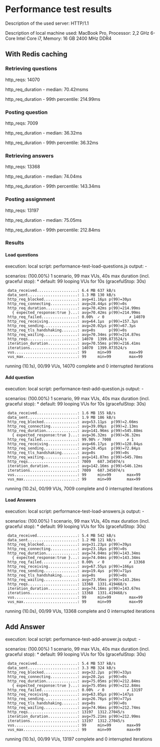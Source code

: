 # Performance test results

Description of the used server: HTTP/1.1

Description of local machine used: MacBook Pro, Processor: 2,2 GHz 6-Core Intel Core i7, Memory: 16 GB 2400 MHz DDR4

## With Redis caching

### Retrieving questions

http_reqs: 14070

http_req_duration - median: 70.42msms

http_req_duration - 99th percentile: 214.99ms

### Posting question

http_reqs: 7009

http_req_duration - median: 36.32ms

http_req_duration - 99th percentile: 36.32ms

### Retrieving answers

http_reqs: 13368 

http_req_duration - median: 74.04ms

http_req_duration - 99th percentile: 143.34ms

### Posting assignment

http_reqs: 13197

http_req_duration - median: 75.05ms

http_req_duration - 99th percentile: 212.84ms

### Results

#### Load questions
execution: local
     script: performance-test-load-questions.js
     output: -

  scenarios: (100.00%) 1 scenario, 99 max VUs, 40s max duration (incl. graceful stop):
           * default: 99 looping VUs for 10s (gracefulStop: 30s)


     data_received..................: 6.4 MB 637 kB/s
     data_sent......................: 1.3 MB 130 kB/s
     http_req_blocked...............: avg=41.16µs p(99)=30µs    
     http_req_connecting............: avg=28.44µs p(99)=0s      
     http_req_duration..............: avg=70.42ms p(99)=214.99ms
       { expected_response:true }...: avg=70.42ms p(99)=214.99ms
     http_req_failed................: 0.00%  ✓ 0           ✗ 14070
     http_req_receiving.............: avg=64.1µs  p(99)=157.3µs 
     http_req_sending...............: avg=20.02µs p(99)=67.3µs  
     http_req_tls_handshaking.......: avg=0s      p(99)=0s      
     http_req_waiting...............: avg=70.34ms p(99)=214.87ms
     http_reqs......................: 14070  1399.873524/s
     iteration_duration.............: avg=70.55ms p(99)=216.41ms
     iterations.....................: 14070  1399.873524/s
     vus............................: 99     min=99        max=99 
     vus_max........................: 99     min=99        max=99

running (10.1s), 00/99 VUs, 14070 complete and 0 interrupted iterations

#### Add question

  execution: local
     script: performance-test-add-question.js
     output: -

  scenarios: (100.00%) 1 scenario, 99 max VUs, 40s max duration (incl. graceful stop):
           * default: 99 looping VUs for 10s (gracefulStop: 30s)


     data_received..................: 1.6 MB 155 kB/s
     data_sent......................: 1.9 MB 186 kB/s
     http_req_blocked...............: avg=53.11µs  p(99)=2.66ms  
     http_req_connecting............: avg=39.09µs  p(99)=2.13ms  
     http_req_duration..............: avg=141.96ms p(99)=545.88ms
       { expected_response:true }...: avg=36.32ms  p(99)=36.32ms 
     http_req_failed................: 99.98% ✓ 7008       ✗ 1   
     http_req_receiving.............: avg=66.17µs  p(99)=128.84µs
     http_req_sending...............: avg=28.45µs  p(99)=72.84µs 
     http_req_tls_handshaking.......: avg=0s       p(99)=0s      
     http_req_waiting...............: avg=141.87ms p(99)=545.78ms
     http_reqs......................: 7009   687.345074/s
     iteration_duration.............: avg=142.16ms p(99)=546.12ms
     iterations.....................: 7009   687.345074/s
     vus............................: 99     min=99       max=99
     vus_max........................: 99     min=99       max=99


running (10.2s), 00/99 VUs, 7009 complete and 0 interrupted iterations


#### Load Answers

 execution: local
     script: performance-test-load-answers.js
     output: -

  scenarios: (100.00%) 1 scenario, 99 max VUs, 40s max duration (incl. graceful stop):
           * default: 99 looping VUs for 10s (gracefulStop: 30s)


     data_received..................: 5.4 MB 542 kB/s
     data_sent......................: 1.2 MB 121 kB/s
     http_req_blocked...............: avg=31.23µs p(99)=39µs    
     http_req_connecting............: avg=23.18µs p(99)=0s      
     http_req_duration..............: avg=74.04ms p(99)=143.34ms
       { expected_response:true }...: avg=74.04ms p(99)=143.34ms
     http_req_failed................: 0.00%  ✓ 0           ✗ 13368
     http_req_receiving.............: avg=67.55µs p(99)=166µs   
     http_req_sending...............: avg=19.4µs  p(99)=71µs    
     http_req_tls_handshaking.......: avg=0s      p(99)=0s      
     http_req_waiting...............: avg=73.95ms p(99)=143.26ms
     http_reqs......................: 13368  1331.419468/s
     iteration_duration.............: avg=74.16ms p(99)=143.67ms
     iterations.....................: 13368  1331.419468/s
     vus............................: 99     min=99        max=99 
     vus_max........................: 99     min=99        max=99 


running (10.0s), 00/99 VUs, 13368 complete and 0 interrupted iterations

## Add Answer

execution: local
     script: performance-test-add-answer.js
     output: -

  scenarios: (100.00%) 1 scenario, 99 max VUs, 40s max duration (incl. graceful stop):
           * default: 99 looping VUs for 10s (gracefulStop: 30s)


     data_received..................: 5.4 MB 537 kB/s
     data_sent......................: 3.3 MB 324 kB/s
     http_req_blocked...............: avg=32.2µs  p(99)=33µs    
     http_req_connecting............: avg=20.2µs  p(99)=0s      
     http_req_duration..............: avg=75.05ms p(99)=212.84ms
       { expected_response:true }...: avg=75.05ms p(99)=212.84ms
     http_req_failed................: 0.00%  ✓ 0          ✗ 13197
     http_req_receiving.............: avg=63.85µs p(99)=147µs   
     http_req_sending...............: avg=26.76µs p(99)=77µs    
     http_req_tls_handshaking.......: avg=0s      p(99)=0s      
     http_req_waiting...............: avg=74.96ms p(99)=212.74ms
     http_reqs......................: 13197  1312.27045/s
     iteration_duration.............: avg=75.21ms p(99)=212.99ms
     iterations.....................: 13197  1312.27045/s
     vus............................: 99     min=99       max=99 
     vus_max........................: 99     min=99       max=99 


running (10.1s), 00/99 VUs, 13197 complete and 0 interrupted iterations







